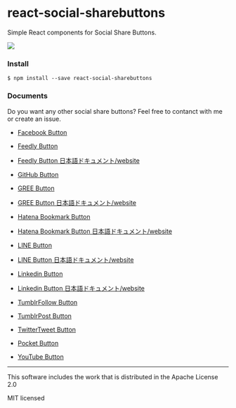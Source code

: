 # react-social-sharebuttons

Simple React components for Social Share Buttons.

![](http://i.imgur.com/GqTcqLS.png)

### Install
```
$ npm install --save react-social-sharebuttons
```

### Documents

Do you want any other social share buttons? Feel free to contanct with me or create an issue.

- [Facebook Button](https://github.com/uraway/react-social-sharebuttons/blob/master/documents/react-facebook-button.md)

- [Feedly Button](https://github.com/uraway/react-social-sharebuttons/blob/master/documents/react-feedly-button.md)
- [Feedly Button 日本語ドキュメント/website](http://uraway.hatenablog.com/entry/2016/02/06/000000)

- [GitHub Button](https://github.com/uraway/react-social-sharebuttons/blob/master/documents/react-github-button.md)

- [GREE Button](https://github.com/uraway/react-social-sharebuttons/blob/master/documents/react-gree-button.md)
- [GREE Button 日本語ドキュメント/website](http://uraway.hatenablog.com/entry/2016/02/07/000000)

- [Hatena Bookmark Button](https://github.com/uraway/react-social-sharebuttons/blob/master/documents/react-hatenabookmark-button.md)
- [Hatena Bookmark Button 日本語ドキュメント/website](http://uraway.hatenablog.com/entry/2016/02/05/000000)

- [LINE Button](https://github.com/uraway/react-social-sharebuttons/blob/master/documents/react-line-button.md)
- [LINE Button 日本語ドキュメント/website](http://uraway.hatenablog.com/entry/2016/02/04/000000)

- [Linkedin Button](https://github.com/uraway/react-social-sharebuttons/blob/master/documents/react-linkedin-button.md)
- [Linkedin Button 日本語ドキュメント/website](http://uraway.hatenablog.com/entry/2016/02/08/000000)

- [TumblrFollow Button](https://github.com/uraway/react-social-sharebuttons/blob/master/documents/react-tumblrfollow-button.md)

- [TumblrPost Button](https://github.com/uraway/react-social-sharebuttons/blob/master/documents/react-tumblrpost-button.md)

- [TwitterTweet Button](https://github.com/uraway/react-social-sharebuttons/blob/master/documents/react-twittertweet-button.md)

- [Pocket Button](https://github.com/uraway/react-social-sharebuttons/blob/master/documents/react-pocket-button.md)

- [YouTube Button](https://github.com/uraway/react-social-sharebuttons/blob/master/documents/react-youtube-button.md)


-----

This software includes the work that is distributed in the Apache License 2.0

MIT licensed
